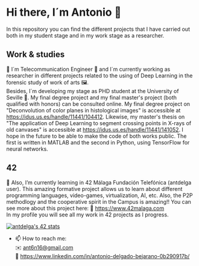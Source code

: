 # Hi there, I´m Antonio 👋

In this repository you can find the different projects that I have carried out both in my student stage and in my work stage as a researcher.

## Work & studies
💼 I´m Telecommunication Engineer 📡 and I´m currently working as researcher in different projects related to the using of Deep Learning in the forensic study of work of arts 🖼️. <br /> 
Besides, I´m developing my stage as PHD student at the University of Seville 🔬. 
My final degree project and my final master's project (both qualified with honors) can be consulted online. My final degree project on "Deconvolution of color planes in histological images" is accessible at https://idus.us.es/handle/11441/104412. Likewise, my master's thesis on "The application of Deep Learning to segment crossing points in X-rays of old canvases" is accessible at https://idus.us.es/handle/11441/141052. I hope in the future to be able to make the code of both works public. The first is written in MATLAB and the second in Python, using TensorFlow for neural networks.

## 42
🌱 Also, I’m currently learning in 42 Málaga Fundación Telefónica (antdelga user). This amazing formative project allows us to learn about different programming languages, video-games, virtualization, AI, etc. Also, the P2P methodlogy and the cooperative spirit in the Campus is amazing!! You can see more about this project here: 🔗 https://www.42malaga.com <br />
In my profile you will see all my work in 42 projects as I progress.

<a href="https://github.com/oakoudad/badge42"><img src="https://badge.mediaplus.ma/black/antdelga?1337Badge=off&UM6P=off" alt="antdelga's 42 stats" /></a>

- 📫 How to reach me: <br />
✉️ ant6n16@gmail.com <br />
🔗 https://www.linkedin.com/in/antonio-delgado-bejarano-0b290917b/


<!--
**ant6n16/ant6n16** is a ✨ _special_ ✨ repository because its `README.md` (this file) appears on your GitHub profile.

Here are some ideas to get you started:

- 🔭 I’m currently working on ...
- 🌱 I’m currently learning ...
- 👯 I’m looking to collaborate on ...
- 🤔 I’m looking for help with ...
- 💬 Ask me about ...

- 😄 Pronouns: ...
- ⚡ Fun fact: ...
-->
